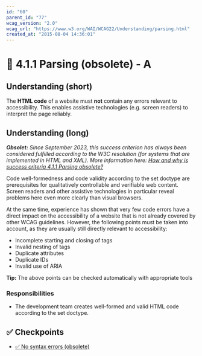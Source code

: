 ```yaml
---
id: "60"
parent_id: "77"
wcag_version: "2.0"
wcag_url: "https://www.w3.org/WAI/WCAG22/Understanding/parsing.html"
created_at: "2015-08-04 14:36:01"
---
```


# 📜 4.1.1 Parsing (obsolete) - A

## Understanding (short)

The **HTML code** of a website must **not** contain any errors relevant to accessibility. This enables assistive technologies (e.g. screen readers) to interpret the page reliably.

## Understanding (long)

_**Obsolet:** Since September 2023, this success criterion has always been considered fulfilled according to the W3C resolution (for systems that are implemented in HTML and XML). More information here: [How and why is success criteria 4.1.1 Parsing obsolete?](https://www.w3.org/WAI/standards-guidelines/wcag/faq/#parsing411)_

Code well-formedness and code validity according to the set doctype are prerequisites for qualitatively controllable and verifiable web content. Screen readers and other assistive technologies in particular reveal problems here even more clearly than visual browsers.

At the same time, experience has shown that very few code errors have a direct impact on the accessibility of a website that is not already covered by other WCAG guidelines. However, the following points must be taken into account, as they are usually still directly relevant to accessibility:

- Incomplete starting and closing of tags
- Invalid nesting of tags
- Duplicate attributes
- Duplicate IDs
- Invalid use of ARIA

**Tip:** The above points can be checked automatically with appropriate tools

### Responsibilities

- The development team creates well-formed and valid HTML code according to the set doctype.

## ✅ Checkpoints

- [✅ No syntax errors (obsolete)](no-syntax-errors-obsolete)